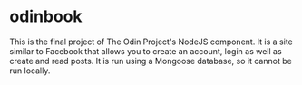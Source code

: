 # odinbook

This is the final project of The Odin Project's NodeJS component. It is a site similar to Facebook that allows you to create an account, login as well as create and read posts. It is run using a Mongoose database, so it cannot be run locally. 
